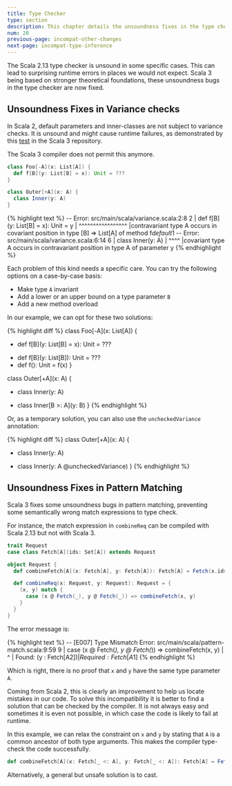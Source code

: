 ```yaml
---
title: Type Checker
type: section
description: This chapter details the unsoundness fixes in the type checker
num: 20
previous-page: incompat-other-changes
next-page: incompat-type-inference
---
```


The Scala 2.13 type checker is unsound in some specific cases.
This can lead to surprising runtime errors in places we would not expect.
Scala 3 being based on stronger theoretical foundations, these unsoundness bugs in the type checker are now fixed.

## Unsoundness Fixes in Variance checks

In Scala 2, default parameters and inner-classes are not subject to variance checks.
It is unsound and might cause runtime failures, as demonstrated by this [test](https://github.com/lampepfl/dotty/blob/10526a7d0aa8910729b6036ee51942e05b71abf6/tests/neg/variances.scala) in the Scala 3 repository.

The Scala 3 compiler does not permit this anymore.

```scala
class Foo[-A](x: List[A]) {
  def f[B](y: List[B] = x): Unit = ???
}

class Outer[+A](x: A) {
  class Inner(y: A)
}
```

{% highlight text %}
-- Error: src/main/scala/variance.scala:2:8 
2 |  def f[B](y: List[B] = x): Unit = y
  |        ^^^^^^^^^^^^^^^^^
  |contravariant type A occurs in covariant position in type [B] => List[A] of method f$default$1
-- Error: src/main/scala/variance.scala:6:14 
6 |  class Inner(y: A)
  |              ^^^^
  |covariant type A occurs in contravariant position in type A of parameter y
{% endhighlight %}

Each problem of this kind needs a specific care.
You can try the following options on a case-by-case basis:
- Make type `A` invariant
- Add a lower or an upper bound on a type parameter `B`
- Add a new method overload

In our example, we can opt for these two solutions:

{% highlight diff %}
class Foo[-A](x: List[A]) {
-  def f[B](y: List[B] = x): Unit = ???
+  def f[B](y: List[B]): Unit = ???
+  def f(): Unit = f(x)
}

class Outer[+A](x: A) {
-  class Inner(y: A)
+  class Inner[B >: A](y: B)
}
{% endhighlight %}

Or, as a temporary solution, you can also use the `uncheckedVariance` annotation:

{% highlight diff %}
class Outer[+A](x: A) {
-  class Inner(y: A)
+  class Inner(y: A @uncheckedVariance)
}
{% endhighlight %}

## Unsoundness Fixes in Pattern Matching

Scala 3 fixes some unsoundness bugs in pattern matching, preventing some semantically wrong match expressions to type check.

For instance, the match expression in `combineReq` can be compiled with Scala 2.13 but not with Scala 3.

```scala
trait Request
case class Fetch[A](ids: Set[A]) extends Request

object Request {
  def combineFetch[A](x: Fetch[A], y: Fetch[A]): Fetch[A] = Fetch(x.ids ++ y.ids)

  def combineReq(x: Request, y: Request): Request = {
    (x, y) match {
      case (x @ Fetch(_), y @ Fetch(_)) => combineFetch(x, y)
    }
  }
}
```

The error message is:

{% highlight text %}
-- [E007] Type Mismatch Error: src/main/scala/pattern-match.scala:9:59 
9 |      case (x @ Fetch(_), y @ Fetch(_)) => combineFetch(x, y)
  |                                                           ^
  |                                                Found:    (y : Fetch[A$2])
  |                                                Required: Fetch[A$1]
{% endhighlight %}

Which is right, there is no proof that `x` and `y` have the same type parameter `A`.

Coming from Scala 2, this is clearly an improvement to help us locate mistakes in our code.
To solve this incompatibility it is better to find a solution that can be checked by the compiler.
It is not always easy and sometimes it is even not possible, in which case the code is likely to fail at runtime.

In this example, we can relax the constraint on `x` and `y` by stating that `A` is a common ancestor of both type arguments.
This makes the compiler type-check the code successfully.

```scala
def combineFetch[A](x: Fetch[_ <: A], y: Fetch[_ <: A]): Fetch[A] = Fetch(x.ids ++ y.ids)
```

Alternatively, a general but unsafe solution is to cast.
